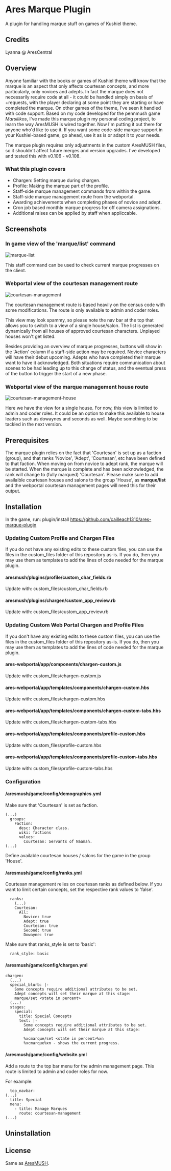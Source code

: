 # Ares Marque Plugin
A plugin for handling marque stuff on games of Kushiel theme. 

## Credits
Lyanna @ AresCentral

## Overview
Anyone familiar with the books or games of Kushiel theme will know that the marque is an aspect that only affects courtesan concepts, and more particularly, only novices and adepts. In fact the marque does not necessarily require code at all - it could be handled simply on basis of +requests, with the player declaring at some point they are starting or have completed the marque. On other games of the theme, I've seen it handled with code support. Based on my code developed for the pennmush game *Marsilikos*, I've made this marque plugin my personal coding project, to learn the way AresMUSH is wired together. Now I'm putting it out there for anyone who'd like to use it. If you want some code-side marque support in your Kushiel-based game, go ahead, use it as is or adapt it to your needs.

The marque plugin requires only adjustments in the custom AresMUSH files, so it shouldn't affect future merges and version upgrades. I've developed and tested this with v0.106 - v0.108.

### What this plugin covers
* Chargen: Setting marque during chargen.
* Profile: Making the marque part of the profile.
* Staff-side marque management commands from within the game.
* Staff-side marque management route from the webportal.
* Awarding achievements when completing phases of novice and adept.
* Cron job based monthly marque progress for off camera assignations.
* Additional raises can be applied by staff when appliccable.

## Screenshots
### In game view of the 'marque/list' command
![marque-list](/images/marque_list_command.PNG)

This staff command can be used to check current marque progresses on the client.

### Webportal view of the courtesan management route
![courtesan-management](/images/courtesan_management_route.PNG)

The courtesan management route is based heavily on the census code with some modifications. The route is only available to admin and coder roles.

This view may look spammy, so please note the nav bar at the top that allows you to switch to a view of a single house/salon. The list is generated dynamically from all houses of approved courtesan characters. Unplayed houses won't get listed.

Besides providing an overview of marque progresses, buttons will show in the 'Action' column if a staff-side action may be required. Novice characters will have their debut upcoming. Adepts who have completed their marque want to have it acknowledged. Both situations require communication about scenes to be had leading up to this change of status, and the eventual press of the button to trigger the start of a new phase.

### Webportal view of the marque management house route
![courtesan-management-house](/images/courtesan_management_house_route.PNG)

Here we have the view for a single house. For now, this view is limited to admin and coder roles. It could be an option to make this available to house leaders such as dowaynes and seconds as well. Maybe something to be tackled in the next version. 

## Prerequisites
The marque plugin relies on the fact that 'Courtesan' is set up as a faction (group), and that ranks 'Novice', 'Adept', 'Courtesan', etc have been defined to that faction. When moving on from novice to adept rank, the marque will be started. When the marque is complete and has been acknowledged, the rank will change to (fully marqued) 'Courtesan'. Please make sure to add availaible courtesan houses and salons to the group 'House', as **marque/list** and the webportal courtesan management pages will need this for their output. 

## Installation
In the game, run: plugin/install https://github.com/cailleach1310/ares-marque-plugin

### Updating Custom Profile and Chargen Files
If you do not have any existing edits to these custom files, you can use the files in the custom_files folder of this repository as-is. If you do, then you may use them as templates to add the lines of code needed for the marque plugin.

#### aresmush/plugins/profile/custom_char_fields.rb
Update with: custom_files/custom_char_fields.rb

#### aresmush/plugins/chargen/custom_app_review.rb
Update with: custom_files/custom_app_review.rb

### Updating Custom Web Portal Chargen and Profile Files
If you don't have any existing edits to these custom files, you can use the files in the custom_files folder of this repository as-is. If you do, then you may use them as templates to add the lines of code needed for the marque plugin.

#### ares-webportal/app/components/chargen-custom.js
Update with: custom_files/chargen-custom.js

#### ares-webportal/app/templates/components/chargen-custom.hbs
Update with: custom_files/chargen-custom.hbs

#### ares-webportal/app/templates/components/chargen-custom-tabs.hbs
Update with: custom_files/chargen-custom-tabs.hbs

#### ares-webportal/app/templates/components/profile-custom.hbs
Update with: custom_files/profile-custom.hbs

#### ares-webportal/app/templates/components/profile-custom-tabs.hbs
Update with: custom_files/profile-custom-tabs.hbs

### Configuration
#### /aresmush/game/config/demographics.yml
Make sure that 'Courtesan' is set as faction. 

    (...)
      groups:
        Faction:
          desc: Character class.
          wiki: factions
          values:
            Courtesan: Servants of Naamah.
    (...)

Define available courtesan houses / salons for the game in the group 'House'.

#### /aresmush/game/config/ranks.yml
Courtesan management relies on courtesan ranks as defined below. If you want to limit certain concepts, set the respective rank values to 'false'.

      ranks:
        (...)
        Courtesan:
          All:
            Novice: true
            Adept: true
            Courtesan: true
            Second: true
            Dowayne: true
            
Make sure that ranks_style is set to 'basic':

      rank_style: basic

#### /aresmush/game/config/chargen.yml

    chargen:
      (...)
      special_blurb: |-
        Some concepts require additional attributes to be set.
        Adept concepts will set their marque at this stage:
        marque/set <state in percent>
      (...)
      stages:
        special:
          title: Special Concepts
          text: |- 
            Some concepts require additional attributes to be set.
            Adept concepts will set their marque at this stage: 

            %xcmarque/set <state in percent>%xn
            %xcmarque%xn - shows the current progress.

#### /aresmush/game/config/website.yml
Add a route to the top bar menu for the admin management page. This route is limited to admin and coder roles for now. 

For example:

      top_navbar:
    (...)
    - title: Special
      menu:
        - title: Manage Marques
          route: courtesan-management
    (...)


## Uninstallation

## License
Same as [AresMUSH](https://aresmush.com/license).
